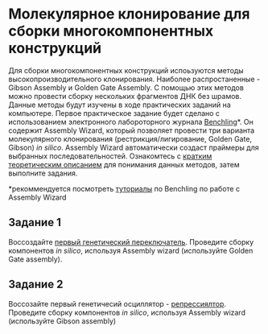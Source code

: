 # Молекулярное клонирование для сборки многокомпонентных конструкций

Для сборки многокомпонентных конструкций испоьзуются методы высокопроизводительного клонирования. Наиболее распростаненные - Gibson Assembly
и Golden Gate Assembly. С помощью этих методов можно провести сборку нескольких фрагментов ДНК без шрамов. Данные методы будут изучены в 
ходе практических заданий на компьютере. Первое практическое задание будет сделано с использованием электронного лабороторного журнала 
[Benchling](https://benchling.com/greshnova/f/cvCHwnHn-sbol-designer/seq-iUmgODfh-import-from-sbol-designer/edit)*. Он содержит Assembly 
Wizard, который позволяет провести три варианта молекулярного клонирования (рестрикция/лигирование, Golden Gate, Gibson) *in silico*. 
Assembly Wizard автоматически создаст праймеры для выбранных последовательностей. Ознакомтесь с 
[кратким теоретическим описанием](https://github.com/a-greshnova/Notes/blob/master/DNA_Assembly.md) для понимания данных методов, затем 
выполните задания.

\*рекоммендуется посмотреть [туториалы](https://benchling.com/tutorials/) по Benchling по работе с Assembly Wizard

## Задание 1

Воссоздайте [первый генетический переключатель](https://www.nature.com/articles/35002131). Проведите сборку компонентов *in silico*, используя Assembly wizard (используйте Golden Gate assembly). 

## Задание 2

Воссозайте первый генетичесий осциллятор - [репрессиялтор](http://www.elowitz.caltech.edu/publications/Repressilator.pdf). Проведите сборку компонентов *in silico*, используя Assembly wizard (используйте Gibson assembly)
